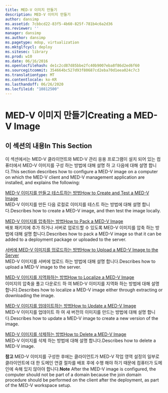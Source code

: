 ```yaml
---
title: MED-V 이미지 만들기
description: MED-V 이미지 만들기
author: dansimp
ms.assetid: 7cbbcd22-83f5-4b60-825f-781b4c6a2d36
ms.reviewer: ''
manager: dansimp
ms.author: dansimp
ms.pagetype: mdop, virtualization
ms.mktglfcycl: deploy
ms.sitesec: library
ms.prod: w10
ms.date: 06/16/2016
ms.openlocfilehash: de1c2cd87d85bbe2fc40b9007eba8f86d2ed6f60
ms.sourcegitcommit: 354664bc527d93f80687cd2eba70d1eea024c7c3
ms.translationtype: MT
ms.contentlocale: ko-KR
ms.lasthandoff: 06/26/2020
ms.locfileid: "10812500"
---
```

# <span data-ttu-id="1d623-103">MED-V 이미지 만들기</span><span class="sxs-lookup"><span data-stu-id="1d623-103">Creating a MED-V Image</span></span>


## <span data-ttu-id="1d623-104">이 섹션의 내용</span><span class="sxs-lookup"><span data-stu-id="1d623-104">In This Section</span></span>


<span data-ttu-id="1d623-105">이 섹션에서는 MED-V 클라이언트와 MED-V 관리 응용 프로그램이 설치 되어 있는 컴퓨터에서 MED-V 이미지를 구성 하는 방법에 대해 설명 하 고 다음에 대해 설명 합니다.</span><span class="sxs-lookup"><span data-stu-id="1d623-105">This section describes how to configure a MED-V image on a computer on which the MED-V client and MED-V management application are installed, and explains the following:</span></span>

<a href="" id="how-to-create-and-test-a-med-v-image"></a>[<span data-ttu-id="1d623-106">MED-V 이미지를 만들고 테스트하는 방법</span><span class="sxs-lookup"><span data-stu-id="1d623-106">How to Create and Test a MED-V Image</span></span>](how-to-create-and-test-a-med-v-image.md)  
<span data-ttu-id="1d623-107">MED-V 이미지를 만든 다음 로컬로 이미지를 테스트 하는 방법에 대해 설명 합니다.</span><span class="sxs-lookup"><span data-stu-id="1d623-107">Describes how to create a MED-V image, and then test the image locally.</span></span>

<a href="" id="how-to-pack-a-med-v-image"></a>[<span data-ttu-id="1d623-108">MED-V 이미지를 압축하는 방법</span><span class="sxs-lookup"><span data-stu-id="1d623-108">How to Pack a MED-V Image</span></span>](how-to-pack-a-med-v-image.md)  
<span data-ttu-id="1d623-109">배포 패키지에 추가 하거나 서버로 업로드할 수 있도록 MED-V 이미지를 압축 하는 방법에 대해 설명 합니다.</span><span class="sxs-lookup"><span data-stu-id="1d623-109">Describes how to pack a MED-V image so that it can be added to a deployment package or uploaded to the server.</span></span>

<a href="" id="how-to-upload-a-med-v-image-to-the-server"></a>[<span data-ttu-id="1d623-110">서버에 MED-V 이미지를 업로드하는 방법</span><span class="sxs-lookup"><span data-stu-id="1d623-110">How to Upload a MED-V Image to the Server</span></span>](how-to-upload-a-med-v-image-to-the-server.md)  
<span data-ttu-id="1d623-111">MED-V 이미지를 서버에 업로드 하는 방법에 대해 설명 합니다.</span><span class="sxs-lookup"><span data-stu-id="1d623-111">Describes how to upload a MED-V image to the server.</span></span>

<a href="" id="how-to-localize-a-med-v-image"></a>[<span data-ttu-id="1d623-112">MED-V 이미지를 지역화하는 방법</span><span class="sxs-lookup"><span data-stu-id="1d623-112">How to Localize a MED-V Image</span></span>](how-to-localize-a-med-v-image.md)  
<span data-ttu-id="1d623-113">이미지의 압축을 풀고 다운로드 하 여 MED-V 이미지를 지역화 하는 방법에 대해 설명 합니다.</span><span class="sxs-lookup"><span data-stu-id="1d623-113">Describes how to localize a MED-V image either through extracting or downloading the image.</span></span>

<a href="" id="how-to-update-a-med-v-image"></a>[<span data-ttu-id="1d623-114">MED-V 이미지를 업데이트하는 방법</span><span class="sxs-lookup"><span data-stu-id="1d623-114">How to Update a MED-V Image</span></span>](how-to-update-a-med-v-image.md)  
<span data-ttu-id="1d623-115">MED-V 이미지를 업데이트 하 여 새 버전의 이미지를 만드는 방법에 대해 설명 합니다.</span><span class="sxs-lookup"><span data-stu-id="1d623-115">Describes how to update a MED-V image to create a new version of the image.</span></span>

<a href="" id="how-to-delete-a-med-v-image"></a>[<span data-ttu-id="1d623-116">MED-V 이미지를 삭제하는 방법</span><span class="sxs-lookup"><span data-stu-id="1d623-116">How to Delete a MED-V Image</span></span>](how-to-delete-a-med-v-image.md)  
<span data-ttu-id="1d623-117">MED-V 이미지를 삭제 하는 방법에 대해 설명 합니다.</span><span class="sxs-lookup"><span data-stu-id="1d623-117">Describes how to delete a MED-V image.</span></span>

<span data-ttu-id="1d623-118">**참고**  MED-V 이미지를 구성한 후에는 클라이언트가 MED-V 작업 영역 설정의 일부로 클라이언트에 대 한 도메인 연결 절차를 배포 후에 수행 해야 하기 때문에 컴퓨터가 도메인에 속해 있지 않아야 합니다.</span><span class="sxs-lookup"><span data-stu-id="1d623-118">**Note** After the MED-V image is configured, the computer should not be part of a domain because the join domain procedure should be performed on the client after the deployment, as part of the MED-V workspace setup.</span></span>

 

 

 





